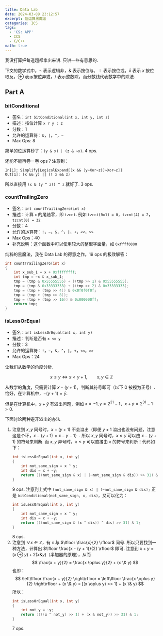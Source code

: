 ```yaml
---
title: Data Lab
date: 2024-03-08 23:12:57
excerpt: 位运算黑魔法
categories: ICS
tags:
  - 'CS: APP'
  - ICS
  - C/C++
math: true
---
```


我没打算把每道题都拿出来讲. 只讲一些有意思的.

下文的数学式中，$\lnot$ 表示逻辑非，$\&$ 表示按位与，$\mid$ 表示按位或，$\bar{x}$ 表示 $x$ 按位取反，$\oplus$ 表示按位异或，$/$ 表示整数除，而分数线代表数学中的除法.

## Part A

### bitConditional

- 签名：`int bitConditional(int x, int y, int z)`
- 描述：按位计算 `x ? y : z`
- 分数：1
- 允许的运算符：`&`，`|`，`^`，`~`
- Max Ops: 8

简单的位运算秒了：`(y & x) | (z & ~x)`. 4 ops.

还能不能再卷一卷 ops？注意到：

```wl
In[1]: Simplify[LogicalExpand[(x && (y~Xor~z))~Xor~z]]
Out[1]: (x && y) || (! x && z)
```

所以直接用 `(x & (y ^ z)) ^ z` 就好了. 3 ops.

### countTrailingZero

- 签名：`int countTrailingZero(int x)`
- 描述：计算 `x` 的尾随零，即 `tzcnt`. 例如 `tzcnt(0x1) = 0`，`tzcnt(4) = 2`，`tzcnt(0) = 32`
- 分数：4
- 允许的运算符：`!`，`~`，`&`，`^`，`|`，`+`，`<<`，`>>`
- Max Ops：40
- 补充说明：这个函数中可以使用较大的整型字面量，如 `0xffff0000`

纯粹的黑魔法，我在 Data Lab 的得意之作，19 ops 的极致解答：
```c
int countTrailingZero(int x)
{
    int x_sub_1 = x + 0xffffffff;
    int tmp = ~x & x_sub_1;
    tmp = (tmp & 0x55555555) + ((tmp >> 1) & 0x55555555);
    tmp = (tmp & 0x33333333) + ((tmp >> 2) & 0x33333333);
    tmp = (tmp + (tmp >> 4)) & 0x0f0f0f0f;
    tmp = (tmp + (tmp >> 8));
    tmp = (tmp + (tmp >> 16)) & 0x000000ff;
    return tmp;
}
```

### isLessOrEqual

- 签名：`int isLessOrEqual(int x, int y)`
- 描述：判断是否有 `x <= y`
- 分数：3
- 允许的运算符：`!`，`~`，`&`，`^`，`|`，`+`，`<<`，`>>`
- Max Ops：24

让我们从数学的角度分析.

$$ x \leqslant y \Leftrightarrow x < y + 1, \qquad x, y \in \mathbb{Z} $$

从数学的角度，只需要计算 $x - (y + 1)$，判断其符号即可（以下 0 被视为正号）. 恰好，在计算机中，$-(y + 1) = \bar{y}$.

但是在计算机中，$x + \bar{y}$ 有溢出问题，例如 $x = -1, y = 2^{31} - 1$，$x + \bar{y} = 2^{31} - 1 > 0$.

下面讨论两种避开溢出的办法.

1. 注意到 $x, y$ 同号时，$x - (y + 1)$ 不会溢出（即便 $y + 1$ 溢出也没有问题，注意这是个环，$x - (y + 1) = x - y - 1$）. 所以 $x, y$ 同号时，$x \leqslant y$ 可以由 $x - (y + 1)$ 的符号来判断. 而 $x, y$ 异号时，$x \leqslant y$ 可以直接由 $x$ 的符号来判断！代码如下：
    ```c
    int isLessOrEqual(int x, int y)
    {
        int not_same_sign = x ^ y;
        int dis = x + ~y;
        return (((not_same_sign & x) | (~not_same_sign & dis)) >> 31) & 1;
    }
    ```
    9 ops.
    注意到上式中 `(not_same_sign & x) | (~not_same_sign & dis);` 正是 `bitConditional(not_same_sign, x, dis)`，又可以化为：
    ```c
    int isLessOrEqual(int x, int y)
    {
        int not_same_sign = x ^ y;
        int dis = x + ~y;
        return (((not_same_sign & (x ^ dis)) ^ dis) >> 31) & 1;
    }
    ```
    8 ops.
2. 注意到 $\forall x \in \mathbb{Z}$，有 $x$ 与 $\lfloor \frac{x}{2} \rfloor$ 同号. 所以只要找到一种方法，计算出 $\lfloor \frac{x - (y + 1)}{2} \rfloor$ 即可.
    注意到 $x + y = (x \oplus y) + 2(x \& y)$（半加器的原理），从而
    $$ \frac{x + y}{2} = \frac{x \oplus y}{2} + (x \& y) $$
    也即：
    $$ \left\lfloor \frac{x + y}{2} \right\rfloor = \left\lfloor \frac{x \oplus y}{2} \right\rfloor + (x \& y) = [(x \oplus y) >> 1] + (x \& y) $$
    所以：
    ```c
    int isLessOrEqual(int x, int y)
    {
        int not_y = ~y;
        return ((((x ^ not_y) >> 1) + (x & not_y)) >> 31) & 1;
    }
    ```
    7 ops.
